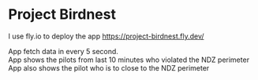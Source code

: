 # Project Birdnest

I use fly.io to deploy the app
https://project-birdnest.fly.dev/

App fetch data in every 5 second.
<br />
App shows the pilots from last 10 minutes who violated the NDZ perimeter
<br />
App also shows the pilot who is to close to the NDZ perimeter
